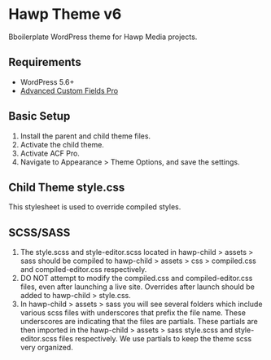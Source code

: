 # Hawp Theme v6
Bboilerplate WordPress theme for Hawp Media projects.

## Requirements
* WordPress 5.6+
* [Advanced Custom Fields Pro](https://www.advancedcustomfields.com/)

## Basic Setup
1. Install the parent and child theme files. 
2. Activate the child theme. 
3. Activate ACF Pro. 
4. Navigate to Appearance > Theme Options, and save the settings.

## Child Theme style.css
This stylesheet is used to override compiled styles. 

## SCSS/SASS
1. The style.scss and style-editor.scss located in hawp-child > assets > sass should be compiled to hawp-child > assets > css > compiled.css and compiled-editor.css respectively. 
2. DO NOT attempt to modify the compiled.css and compiled-editor.css files, even after launching a live site. Overrides after launch should be added to hawp-child > style.css.
3. In hawp-child > assets > sass you will see several folders which include various scss files with underscores that prefix the file name. These underscores are indicating that the files are partials. These partials are then imported in the hawp-child > assets > sass style.scss and style-editor.scss files respectively. We use partials to keep the theme scss very organized. 
